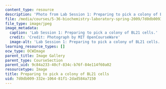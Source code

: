 ```yaml
---
content_type: resource
description: 'Photo from Lab Session 1: Preparing to pick a colony of BL21 cells.'
file: /media/courses/5-36-biochemistry-laboratory-spring-2009/7d0db009332e106481f12dad584a7150_Lab1_1.jpg
file_type: image/jpeg
image_metadata:
  caption: 'Lab Session 1: Preparing to pick a colony of BL21 cells.'
  credit: 'Credit: Photograph by MIT OpenCourseWare'
  image-alt: 'Lab Session 1: Preparing to pick a colony of BL21 cells.'
learning_resource_types: []
ocw_type: OCWImage
parent_title: Image Gallery
parent_type: CourseSection
parent_uid: 9c84a233-40cf-834c-b76f-84e114f60a02
resourcetype: Image
title: Preparing to pick a colony of BL21 cells
uid: 7d0db009-332e-1064-81f1-2dad584a7150
---
```

